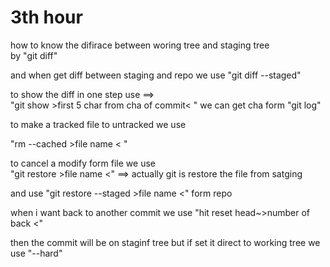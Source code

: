 # 3th hour 

how to know the difirace between woring tree and staging tree  <br>
by "git diff" <br>

and when get diff between staging and repo
we use "git diff --staged"

to show the diff in one step use ==> <br>
"git show >first 5 char from cha of commit< " we can get cha form "git log" <br>

to make a tracked file to untracked we use  <br>

"rm --cached >file name < "<br>

to cancel a modify form file we use <br>
"git restore >file name <" ==> actually git is restore the file from satging<br>

and use "git restore --staged >file name <" form repo <br>

when i want back to another commit we use "hit reset head~>number of back <"<br>

then the commit will be on staginf tree but if set it direct to working tree 
we use  "--hard" 
